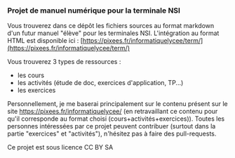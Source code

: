 ### Projet de manuel numérique pour la terminale NSI

Vous trouverez dans ce dépôt les fichiers sources au format markdown d'un futur manuel "élève" pour les terminales NSI. L'intégration au format HTML est disponible ici :  [https://pixees.fr/informatiquelycee/term/](https://pixees.fr/informatiquelycee/term/)

Vous trouverez 3 types de ressources :

- les cours
- les activités (étude de doc, exercices d'application, TP...)
- les exercices

Personnellement, je me baserai principalement sur le contenu présent sur le site https://pixees.fr/informatiquelycee/ (en retravaillant ce contenu pour qu'il corresponde au format choisi (cours+activités+exercices)). Toutes les personnes intéressées par ce projet peuvent contribuer (surtout dans la partie "exercices" et "activités"), n'hésitez pas à faire des pull-requests. 

Ce projet est sous licence CC BY SA
